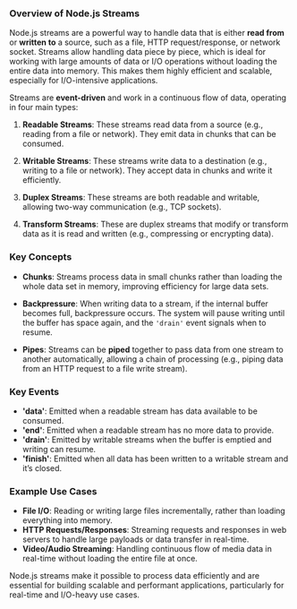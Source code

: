 ### Overview of Node.js Streams

Node.js streams are a powerful way to handle data that is either **read from** or **written to** a source, such as a file, HTTP request/response, or network socket. Streams allow handling data piece by piece, which is ideal for working with large amounts of data or I/O operations without loading the entire data into memory. This makes them highly efficient and scalable, especially for I/O-intensive applications.

Streams are **event-driven** and work in a continuous flow of data, operating in four main types:

1. **Readable Streams**: These streams read data from a source (e.g., reading from a file or network). They emit data in chunks that can be consumed.
2. **Writable Streams**: These streams write data to a destination (e.g., writing to a file or network). They accept data in chunks and write it efficiently.

3. **Duplex Streams**: These streams are both readable and writable, allowing two-way communication (e.g., TCP sockets).

4. **Transform Streams**: These are duplex streams that modify or transform data as it is read and written (e.g., compressing or encrypting data).

### Key Concepts

- **Chunks**: Streams process data in small chunks rather than loading the whole data set in memory, improving efficiency for large data sets.
- **Backpressure**: When writing data to a stream, if the internal buffer becomes full, backpressure occurs. The system will pause writing until the buffer has space again, and the `'drain'` event signals when to resume.

- **Pipes**: Streams can be **piped** together to pass data from one stream to another automatically, allowing a chain of processing (e.g., piping data from an HTTP request to a file write stream).

### Key Events

- **'data'**: Emitted when a readable stream has data available to be consumed.
- **'end'**: Emitted when a readable stream has no more data to provide.
- **'drain'**: Emitted by writable streams when the buffer is emptied and writing can resume.
- **'finish'**: Emitted when all data has been written to a writable stream and it’s closed.

### Example Use Cases

- **File I/O**: Reading or writing large files incrementally, rather than loading everything into memory.
- **HTTP Requests/Responses**: Streaming requests and responses in web servers to handle large payloads or data transfer in real-time.
- **Video/Audio Streaming**: Handling continuous flow of media data in real-time without loading the entire file at once.

Node.js streams make it possible to process data efficiently and are essential for building scalable and performant applications, particularly for real-time and I/O-heavy use cases.
